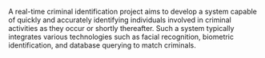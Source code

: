 A real-time criminal identification project aims to develop a system capable of quickly and accurately identifying individuals involved in criminal activities as they occur or shortly thereafter. Such a system typically integrates various technologies such as facial recognition, biometric identification, and database querying to match criminals.
